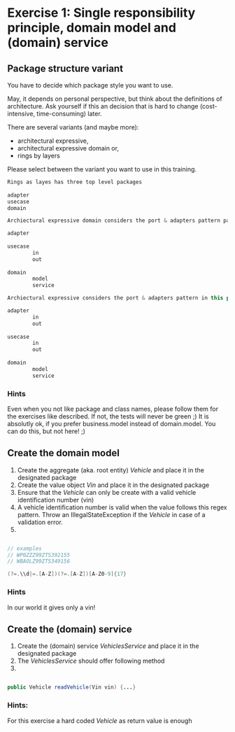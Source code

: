 # Exercise 1: Single responsibility principle, domain model and (domain) service

## Package structure variant
You have to decide which package style you want to use. 

May, it depends on personal perspective, but think about the
definitions of architecture. Ask yourself if this an decision that
is hard to change (cost-intensive, time-consuming) later.

There are several variants (and maybe more):
* architectural expressive, 
* architectural expressive domain or, 
* rings by layers

Please select between the variant you want to use in this training.

```java
Rings as layes has three top level packages
        
adapter
usecase
domain

```

```java
Archiectural expressive domain considers the port & adapters pattern partly

adapter
        
usecase 
        in
        out
        
domain
        model
        service

```

```java
Archiectural expressive considers the port & adapters pattern in this package structure

adapter
        in 
        out
        
usecase 
        in
        out
        
domain
        model
        service

```

### Hints
Even when you not like package and class names, please follow them for the exercises like described. If not, the tests will never be green ;)
It is absolutly ok, if you prefer business.model instead of domain.model. You can do this, but not here! ;)

## Create the domain model

1. Create the aggregate (aka. root entity) <i>Vehicle</i> and place it in the designated package
2. Create the value object <i>Vin</i> and place it in the designated package
3. Ensure that the <i>Vehicle</i> can only be create with a valid vehicle identification number (vin)
4. A vehicle identification number is valid when the value follows this regex pattern. Throw an IllegalStateException if the <i>Vehicle</i> in case of a validation error.
5. 

```java

// examples
// WP0ZZZ99ZTS392155
// WBAOLZ99ZTS349156

(?=.\\d|=.[A-Z])(?=.[A-Z])[A-Z0-9]{17}

```
### Hints
In our world it gives only a vin!


## Create the (domain) service

1. Create the (domain) service <i>VehiclesService</i> and place it in the designated package
2. The <i>VehiclesService</i> should offer following method
3. 
```java

public Vehicle readVehicle(Vin vin) {...}

```
### Hints:
For this exercise a hard coded <i>Vehicle</i> as return value is enough
